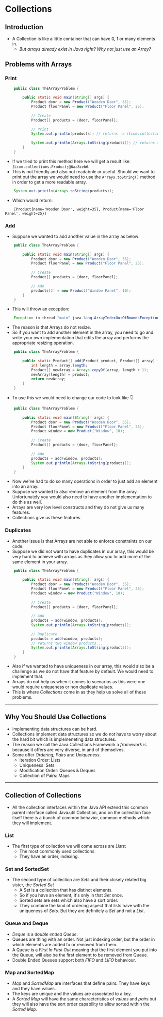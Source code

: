 # Collections

## Introduction
* A Collection is like a little container that can have 0, 1 or many elements in.
    * _But arrays already exist in Java right? Why not just use an Array?_

## Problems with Arrays

### Print
```java
    public class TheArrayProblem {
    
        public static void main(String[] args) {
            Product door = new Product("Wooden Door", 35);
            Product floorPanel = new Product("Floor Panel", 25);
    
            // Create
            Product[] products = {door, floorPanel};
    
            // Print
            System.out.println(products); // returns -> [Lcom.collections.Product;@{SOME-HASH-CODE-HERE}
    
            System.out.println(Arrays.toString(products)); // returns => [Product{name='Wooden Door', weight=35}, Product{name='Floor Panel', weight=25}]
        }
    }
```

* If we tried to print this method here we will get a result like:
`[Lcom.collections.Product;@6aa8ceb6`.
* This is not friendly and also not readabnle or useful.
Should we want to print out the array we would need to use the `Arrays.toString()` method
in order to get a more readable array.

```java
    System.out.println(Arrays.toString(products));
```
* Which would return:
```text
    [Product{name='Wooden Door', weight=35}, Product{name='Floor Panel', weight=25}]
```

### Add

* Suppose we wanted to add another value in the array as below:

```java
    public class TheArrayProblem {
    
        public static void main(String[] args) {
            Product door = new Product("Wooden Door", 35);
            Product floorPanel = new Product("Floor Panel", 25);
    
            // Create
            Product[] products = {door, floorPanel};
    
            // Add
            products[2] = new Product("Window Panel", 10);
        }
    }
```
* This will throw an exception:

```java
    Exception in thread "main" java.lang.ArrayIndexOutOfBoundsException: 2
```
* The reason is that Arrays do not resize.
* So if you want to add another element in the array, you need to go and write your own
implementation that edits the array and performs the appropriate resizing operation.

```java
    public class TheArrayProblem {
    
        public static Product[] add(Product product, Product[] array) {
            int length = array.length;
            Product[] newArray = Arrays.copyOf(array, length + 1);
            newArray[length] = product;
            return newArray;
        }
    }
```

* To use this we would need to change our code to look like :point_down:

```java
    public class TheArrayProblem {
    
        public static void main(String[] args) {
            Product door = new Product("Wooden Door", 35);
            Product floorPanel = new Product("Floor Panel", 25);
            Product window = new Product("Window", 10);
        
            // Create
            Product[] products = {door, floorPanel};
        
            // Add
            products = add(window, products);
            System.out.println(Arrays.toString(products));
        }
    }
```

* Now we've had to do so many operations in order to just add an element into an array.
* Suppose we wanted to also remove an element from the array. Unfortunately you would also
need to have another implementation to do this as well.
* Arrays are very low level constructs and they do not give us many features.
* Collections give us these features.

### Duplicates

* Another issue is that Arrays are not able to enforce constraints on our code.
* Suppose we did not want to have duplicates in our array, this would be very hard to achieve with arrays
as they allow you to add more of the same element in your array.

```java
    public class TheArrayProblem {
    
        public static void main(String[] args) {
            Product door = new Product("Wooden Door", 35);
            Product floorPanel = new Product("Floor Panel", 25);
            Product window = new Product("Window", 10);
        
            // Create
            Product[] products = {door, floorPanel};
        
            // Add
            products = add(window, products);
            System.out.println(Arrays.toString(products));
            
            // Duplicate
            products = add(window, products);
            // returns two window products...
            System.out.println(Arrays.toString(products));
        }
    }
```
* Also if we wanted to have uniqueness in our array, this would also be a challenge as we do not have that feature
by default. We would need to implement that.
* Arrays do not help us when it comes to scenarios as this were one would require uniqueness or non duplicate
values.
* This is where _Collections_ come in as they help us solve all of these problems.

---

## Why You Should Use Collections

* Implementing data structures can be hard.
* Collections implement data structures so we do not have to worry about the hard bit
which is implemeneting data structures.
* The reason we call the Java Collections Framework a _framework_ is because it offers
are very diverse, in and of themselves. 
* Some offer _Ordering_, _Pairs_ and _Uniqueness_.
    * Iteration Order: Lists
    * Uniqueness: Sets
    * Modification Order: Queues & Deques
    * Collection of Pairs: Maps

---

## Collection of Collections

* All the collection interfaces within the Java API extend this common parent interface called Java.util Collection, 
and on the collection face itself there is a bunch of common behavior, common methods which they will implement.

### List
* The first type of collection we will come across are _Lists_:
    * The most commonly used collections.
    * They have an order, indexing.
    
### Set and SortedSet
* The second type of collection are _Sets_ and their closely related big sister, the _Sorted Set_
    * A Set is a collection that has distinct elements.
    * So if you have an element, it's only in that _Set_ once.
    * Sorted sets are sets which also have a sort order.
    * They combine the kind of ordering aspect that lists have with the uniqueness of _Sets_. But they are definitely a
    _Set_ and not a _List_.

### Queue and Deque
* _Deque_ is a _double ended Queue_.
* Queues are thing with an order. Not just indexing order, but the order in which elements are added to or removed from them.
* A Queue is a _First In First Out_ meaning that the first element you put into the Queue, will
also be the first element to be removed from Queue.
* Double Ended Queues support both _FIFO_ and _LIFO_ behaviour.

### Map and SortedMap
* _Map_ and _SortedMap_ are interfaces that define pairs. They have keys and they have values.
* The keys are unique and the values are associated to a key.
* A _Sorted Map_ will have the same characteristics of _values_ and _pairs_ but they will
also have the sort order capability to allow sorted within the _Sorted Map_.